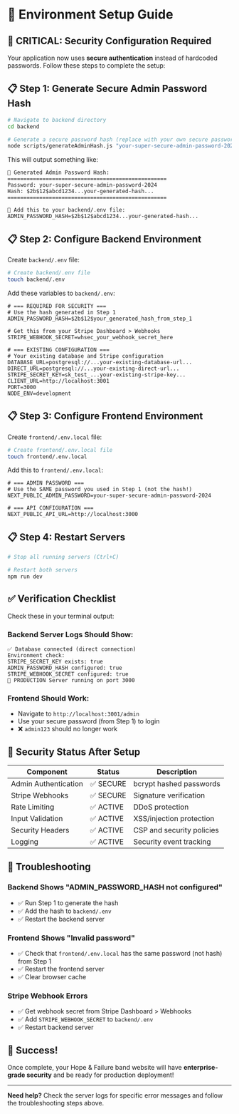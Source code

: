 # 🔧 Environment Setup Guide

## 🚨 **CRITICAL: Security Configuration Required**

Your application now uses **secure authentication** instead of hardcoded passwords. Follow these steps to complete the setup:

## 📋 **Step 1: Generate Secure Admin Password Hash**

```bash
# Navigate to backend directory
cd backend

# Generate a secure password hash (replace with your own secure password)
node scripts/generateAdminHash.js "your-super-secure-admin-password-2024"
```

This will output something like:

```
🔐 Generated Admin Password Hash:
==================================================
Password: your-super-secure-admin-password-2024
Hash: $2b$12$abcd1234...your-generated-hash...
==================================================

📝 Add this to your backend/.env file:
ADMIN_PASSWORD_HASH=$2b$12$abcd1234...your-generated-hash...
```

## 📋 **Step 2: Configure Backend Environment**

Create `backend/.env` file:

```bash
# Create backend/.env file
touch backend/.env
```

Add these variables to `backend/.env`:

```env
# === REQUIRED FOR SECURITY ===
# Use the hash generated in Step 1
ADMIN_PASSWORD_HASH=$2b$12$your_generated_hash_from_step_1

# Get this from your Stripe Dashboard > Webhooks
STRIPE_WEBHOOK_SECRET=whsec_your_webhook_secret_here

# === EXISTING CONFIGURATION ===
# Your existing database and Stripe configuration
DATABASE_URL=postgresql://...your-existing-database-url...
DIRECT_URL=postgresql://...your-existing-direct-url...
STRIPE_SECRET_KEY=sk_test_...your-existing-stripe-key...
CLIENT_URL=http://localhost:3001
PORT=3000
NODE_ENV=development
```

## 📋 **Step 3: Configure Frontend Environment**

Create `frontend/.env.local` file:

```bash
# Create frontend/.env.local file
touch frontend/.env.local
```

Add this to `frontend/.env.local`:

```env
# === ADMIN PASSWORD ===
# Use the SAME password you used in Step 1 (not the hash!)
NEXT_PUBLIC_ADMIN_PASSWORD=your-super-secure-admin-password-2024

# === API CONFIGURATION ===
NEXT_PUBLIC_API_URL=http://localhost:3000
```

## 📋 **Step 4: Restart Servers**

```bash
# Stop all running servers (Ctrl+C)

# Restart both servers
npm run dev
```

## ✅ **Verification Checklist**

Check these in your terminal output:

### Backend Server Logs Should Show:

```
✅ Database connected (direct connection)
Environment check:
STRIPE_SECRET_KEY exists: true
ADMIN_PASSWORD_HASH configured: true
STRIPE_WEBHOOK_SECRET configured: true
🚀 PRODUCTION Server running on port 3000
```

### Frontend Should Work:

-   Navigate to `http://localhost:3001/admin`
-   Use your secure password (from Step 1) to login
-   ❌ `admin123` should no longer work

## 🔐 **Security Status After Setup**

| Component            | Status    | Description               |
| -------------------- | --------- | ------------------------- |
| Admin Authentication | ✅ SECURE | bcrypt hashed passwords   |
| Stripe Webhooks      | ✅ SECURE | Signature verification    |
| Rate Limiting        | ✅ ACTIVE | DDoS protection           |
| Input Validation     | ✅ ACTIVE | XSS/injection protection  |
| Security Headers     | ✅ ACTIVE | CSP and security policies |
| Logging              | ✅ ACTIVE | Security event tracking   |

## 🚨 **Troubleshooting**

### Backend Shows "ADMIN_PASSWORD_HASH not configured"

-   ✅ Run Step 1 to generate the hash
-   ✅ Add the hash to `backend/.env`
-   ✅ Restart the backend server

### Frontend Shows "Invalid password"

-   ✅ Check that `frontend/.env.local` has the same password (not hash) from Step 1
-   ✅ Restart the frontend server
-   ✅ Clear browser cache

### Stripe Webhook Errors

-   ✅ Get webhook secret from Stripe Dashboard > Webhooks
-   ✅ Add `STRIPE_WEBHOOK_SECRET` to `backend/.env`
-   ✅ Restart backend server

## 🎉 **Success!**

Once complete, your Hope & Failure band website will have **enterprise-grade security** and be ready for production deployment!

---

**Need help?** Check the server logs for specific error messages and follow the troubleshooting steps above.
